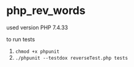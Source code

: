 # php_rev_words

used version PHP 7.4.33

to run tests
1. `chmod +x phpunit`
2. `./phpunit --testdox reverseTest.php tests`
